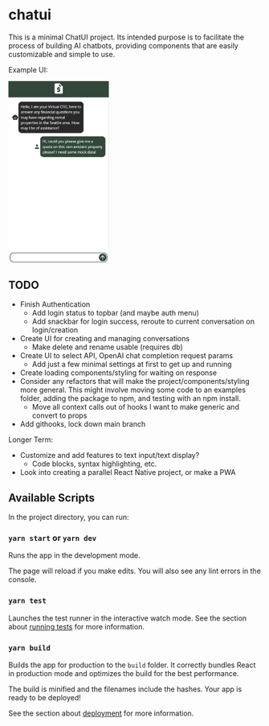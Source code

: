 # chatui

This is a minimal ChatUI project. Its intended purpose is to facilitate the process of building AI chatbots, providing components that are easily customizable and simple to use.

Example UI:

<img src="/public/chatui-example.png" alt="drawing" width="200"/>

## TODO

- Finish Authentication
  - Add login status to topbar (and maybe auth menu)
  - Add snackbar for login success, reroute to current conversation on login/creation
- Create UI for creating and managing conversations
  - Make delete and rename usable (requires db)
- Create UI to select API, OpenAI chat completion request params
  - Add just a few minimal settings at first to get up and running
- Create loading components/styling for waiting on response
- Consider any refactors that will make the project/components/styling more general. This might involve moving some code to an examples folder, adding the package to npm, and testing with an npm install.
  - Move all context calls out of hooks I want to make generic and convert to props
- Add githooks, lock down main branch

Longer Term:

- Customize and add features to text input/text display?
  - Code blocks, syntax highlighting, etc.
- Look into creating a parallel React Native project, or make a PWA

## Available Scripts

In the project directory, you can run:

### `yarn start` or `yarn dev`

Runs the app in the development mode.

The page will reload if you make edits.
You will also see any lint errors in the console.

### `yarn test`

Launches the test runner in the interactive watch mode.
See the section about [running tests](https://facebook.github.io/create-react-app/docs/running-tests) for more information.

### `yarn build`

Builds the app for production to the `build` folder.
It correctly bundles React in production mode and optimizes the build for the best performance.

The build is minified and the filenames include the hashes.
Your app is ready to be deployed!

See the section about [deployment](https://facebook.github.io/create-react-app/docs/deployment) for more information.
